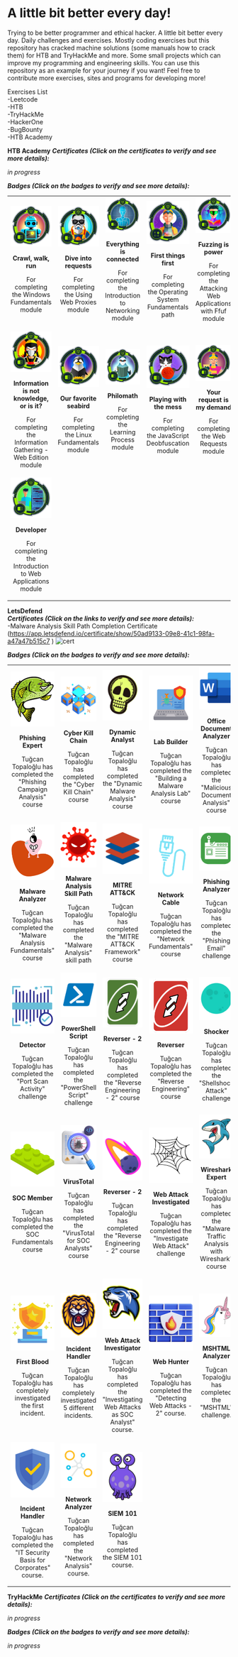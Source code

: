 # A little bit better every day!
  Trying to be better programmer and ethical hacker. A little bit better every day. Daily challenges and exercises. Mostly coding exercises but this repository has cracked machine solutions (some manuals how to crack them) for HTB and TryHackMe and more. Some small projects which can improve my programming and engineering skills. You can use this repository as an example for your journey if you want! Feel free to contribute more exercises, sites and programs for developing more!

Exercises List  
-Leetcode  
-HTB  
-TryHackMe  
-HackerOne  
-BugBounty  
-HTB Academy  

**HTB Academy**
_**Certificates (Click on the certificates to verify and see more details):**_   

_in progress_

_**Badges (Click on the badges to verify and see more details):**_   
<table>
  <tr>
<td align="center">
<a href='https://academy.hackthebox.com/achievement/badge/bd3e93a4-f4eb-11ed-acfc-bea50ffe6cb4'><img src='htb-img/crawl-walk-run.png' width='150'></a>
      <p><strong>Crawl, walk, run</strong></p>
      <p>For completing the Windows Fundamentals module</p>
</td>
<td align="center">
<a href='https://academy.hackthebox.com/achievement/badge/389124af-6dac-11ee-aac4-bea50ffe6cb4'><img src='htb-img/dive-into-requests.png' width='150'></a>
      <p><strong>Dive into requests</strong></p>
      <p>For completing the Using Web Proxies module</p>
</td>
<td align="center">
<a href='https://academy.hackthebox.com/achievement/badge/67ca54ff-6763-11ee-aac4-bea50ffe6cb4'><img src='htb-img/everything-is-connected.png' width='150'></a>
      <p><strong>Everything is connected</strong></p>
      <p>For completing the Introduction to Networking module</p>
</td>
    <td align="center">
<a href='https://academy.hackthebox.com/achievement/badge/43b8597c-40f4-11ee-acfc-bea50ffe6cb4'><img src='htb-img/first-things-first.png' width='150'></a>
      <p><strong>First things first</strong></p>
      <p>For completing the Operating System Fundamentals path</p>
</td>
    <td align="center">
<a href='https://academy.hackthebox.com/achievement/badge/83739168-731e-11ee-b5a6-bea50ffe6cb4'><img src='htb-img/fuzzing-is-power.png' width='150'></a>
      <p><strong>Fuzzing is power</strong></p>
      <p>For completing the Attacking Web Applications with Ffuf module</p>
</td>
  </tr>
  <tr>
<td align="center">
<a href='https://academy.hackthebox.com/achievement/badge/7dd9d53f-6f44-11ee-aac4-bea50ffe6cb4'><img src='htb-img/information-is-not-knowledge-or-is-it.png' width='150'></a>
      <p><strong>Information is not knowledge, or is it?</strong></p>
      <p>For completing the Information Gathering - Web Edition module</p>
</td>
<td align="center">
<a href='https://academy.hackthebox.com/achievement/badge/43bd0769-40f4-11ee-acfc-bea50ffe6cb4'><img src='htb-img/our-favorite-seabird.png' width='150'></a>
      <p><strong>Our favorite seabird</strong></p>
      <p>For completing the Linux Fundamentals module</p>
</td>
<td align="center">
<a href='https://academy.hackthebox.com/achievement/badge/3064f049-f0b6-11ed-acfc-bea50ffe6cb4'><img src='htb-img/philomath.png' width='150'></a>
      <p><strong>Philomath</strong></p>
      <p>For completing the Learning Process module</p>
</td>
    <td align="center">
<a href='https://academy.hackthebox.com/achievement/badge/d9db868f-7330-11ee-b5a6-bea50ffe6cb4'><img src='htb-img/playing-with-the-mess.png' width='150'></a>
      <p><strong>Playing with the mess</strong></p>
      <p>For completing the JavaScript Deobfuscation module</p>
</td>
    <td align="center">
<a href='https://academy.hackthebox.com/achievement/badge/6b1e0300-3dc5-11ee-acfc-bea50ffe6cb4'><img src='htb-img/your-request-is-my-demand.png' width='150'></a>
      <p><strong>Your request is my demand</strong></p>
      <p>For completing the Web Requests module</p>
</td>
  </tr>
    <tr>
<td align="center">
<a href='https://academy.hackthebox.com/achievement/badge/6a648c11-f3ed-11ed-acfc-bea50ffe6cb4'><img src='htb-img/developer.png' width='150'></a>
      <p><strong>Developer</strong></p>
      <p>For completing the Introduction to Web Applications module</p>
</td>
  </tr>
</table>

**LetsDefend**   
_**Certificates (Click on the links to verify and see more details):**_   
-Malware Analysis Skill Path Completion Certificate    (https://app.letsdefend.io/certificate/show/50ad9133-09e8-41c1-98fa-a47a47b515c7 )
![cert](https://github.com/tugcantopaloglu/better-programmer/assets/53763911/9d05da20-4049-4470-8819-f17fc1ebc74b)   

_**Badges (Click on the badges to verify and see more details):**_   

<table>
  <tr>
<td align="center">
<a href='https://app.letsdefend.io/my-badges/detail/31a80d8b-89d8-48d0-92f1-23622fdda00f'><img src='letsdefend-img/3.png' width='150'></a>
      <p><strong>Phishing Expert</strong></p>
      <p>Tuğcan Topaloğlu has completed the "Phishing Campaign Analysis" course</p>
</td>
<td align="center">
<a href='https://app.letsdefend.io/my-badges/detail/b7a453f4-feaf-4720-8c44-5d3f8f5ade6d'><img src='letsdefend-img/ckc-badge.png' width='150'></a>
      <p><strong>Cyber Kill Chain</strong></p>
      <p>Tuğcan Topaloğlu has completed the "Cyber Kill Chain" course</p>
</td>
<td align="center">
<a href='https://app.letsdefend.io/my-badges/detail/5234bca1-6a19-439a-aebd-e94323efe5f4'><img src='letsdefend-img/dynamic-avatar.png' width='150'></a>
      <p><strong>Dynamic Analyst</strong></p>
      <p>Tuğcan Topaloğlu has completed the "Dynamic Malware Analysis" course</p>
</td>
    <td align="center">
<a href='https://app.letsdefend.io/my-badges/detail/33637d5a-ed86-4203-bb31-75332f0c8b8f'><img src='letsdefend-img/lab-build-badge-avatar.png' width='150'></a>
      <p><strong>Lab Builder</strong></p>
      <p>Tuğcan Topaloğlu has completed the "Building a Malware Analysis Lab" course</p>
</td>
    <td align="center">
<a href='https://app.letsdefend.io/my-badges/detail/c46dc3c3-a8be-49c5-8ea4-8f779b06e847'><img src='letsdefend-img/mal-doc-badge.png' width='150'></a>
      <p><strong>Office Document Analyzer</strong></p>
      <p>Tuğcan Topaloğlu has completed the "Malicious Document Analysis" course</p>
</td>
  </tr>
  <tr>
<td align="center">
<a href='https://app.letsdefend.io/my-badges/detail/59909e7a-0373-4c2b-a85f-a75326ad9e51'><img src='letsdefend-img/malware-analysis-badge.png' width='150'></a>
      <p><strong>Malware Analyzer</strong></p>
      <p>Tuğcan Topaloğlu has completed the "Malware Analysis Fundamentals" course</p>
</td>
<td align="center">
<a href='https://app.letsdefend.io/my-badges/detail/77222aee-997b-48fa-9ee2-60eeff8252a5'><img src='letsdefend-img/malware-skill-badge.png' width='150'></a>
      <p><strong>Malware Analysis Skill Path</strong></p>
      <p>Tuğcan Topaloğlu has completed the "Malware Analysis" skill path</p>
</td>
<td align="center">
<a href='https://app.letsdefend.io/my-badges/detail/83dc5425-34d7-4ce1-bfef-9765ee557390'><img src='letsdefend-img/mitre-badge-2.png' width='150'></a>
      <p><strong>MITRE ATT&CK</strong></p>
      <p>Tuğcan Topaloğlu has completed the "MITRE ATT&CK Framework" course</p>
</td>
    <td align="center">
<a href='https://app.letsdefend.io/my-badges/detail/3e4f972a-6e33-4bab-84cf-cc646f5f486e'><img src='letsdefend-img/network-fundamentals-badge-avatar.png' width='150'></a>
      <p><strong>Network Cable</strong></p>
      <p>Tuğcan Topaloğlu has completed the "Network Fundamentals" course</p>
</td>
    <td align="center">
<a href='https://app.letsdefend.io/my-badges/detail/fad421bc-86b7-4d90-a908-391e3e1d90bc'><img src='letsdefend-img/phishing-challenge-avatart_vQ1645S.png' width='150'></a>
      <p><strong>Phishing Analyzer</strong></p>
      <p>Tuğcan Topaloğlu has completed the "Phishing Email" challenge</p>
</td>
  </tr>
    <tr>
<td align="center">
<a href='https://app.letsdefend.io/my-badges/detail/51e91d7c-ef66-4d81-9d99-c63e10ec1094'><img src='letsdefend-img/port-scan-avatar.png' width='150'></a>
      <p><strong>Detector</strong></p>
      <p>Tuğcan Topaloğlu has completed the "Port Scan Activity" challenge</p>
</td>
<td align="center">
<a href='https://app.letsdefend.io/my-badges/detail/79235796-45c4-4794-8cff-ca2b9b5ffb8d'><img src='letsdefend-img/powershell-badge.png' width='150'></a>
      <p><strong>PowerShell Script</strong></p>
      <p>Tuğcan Topaloğlu has completed the "PowerShell Script" challenge</p>
</td>
<td align="center">
<a href='https://app.letsdefend.io/my-badges/detail/21941fc1-b9bf-4574-ab94-06435d931cf9'><img src='letsdefend-img/rev-2-badge.png' width='150'></a>
      <p><strong>Reverser - 2</strong></p>
      <p>Tuğcan Topaloğlu has completed the "Reverse Engineering - 2" course</p>
</td>
    <td align="center">
<a href='https://app.letsdefend.io/my-badges/detail/413f8ee0-3074-4c29-9404-2deb2f303d00'><img src='letsdefend-img/rev-badge.png' width='150'></a>
      <p><strong>Reverser</strong></p>
      <p>Tuğcan Topaloğlu has completed the "Reverse Engineering" course</p>
</td>
    <td align="center">
<a href='https://app.letsdefend.io/my-badges/detail/0efa1a88-a467-4c6f-a43a-b8733648cdb8'><img src='letsdefend-img/shellshock-avatar_qzcN1wq.png' width='150'></a>
      <p><strong>Shocker</strong></p>
      <p>Tuğcan Topaloğlu has completed the "Shellshock Attack" challenge</p>
</td>
  </tr>
      <tr>
<td align="center">
<a href='https://app.letsdefend.io/my-badges/detail/413f8ee0-3074-4c29-9404-2deb2f303d00'><img src='letsdefend-img/soc-fundamentals-badge.png' width='150'></a>
      <p><strong>SOC Member</strong></p>
      <p>Tuğcan Topaloğlu has completed the SOC Fundamentals course</p>
</td>
<td align="center">
<a href='https://app.letsdefend.io/my-badges/detail/d51130ee-91f2-4ad3-ba3c-8788c2f8d28c'><img src='letsdefend-img/static-malware-badge.png' width='150'></a>
      <p><strong>VirusTotal</strong></p>
      <p>Tuğcan Topaloğlu has completed the "VirusTotal for SOC Analysts" course</p>
</td>
<td align="center">
<a href='https://app.letsdefend.io/my-badges/detail/ec373cd3-ab17-435d-a999-7649617f1633'><img src='letsdefend-img/virustotal-for-soc-analysts-badge.png' width='150'></a>
      <p><strong>Reverser - 2</strong></p>
      <p>Tuğcan Topaloğlu has completed the "Reverse Engineering - 2" course</p>
</td>
    <td align="center">
<a href='https://app.letsdefend.io/my-badges/detail/413f8ee0-3074-4c29-9404-2deb2f303d00'><img src='letsdefend-img/web-avatar.png' width='150'></a>
      <p><strong>Web Attack Investigated</strong></p>
      <p>Tuğcan Topaloğlu has completed the "Investigate Web Attack" challenge</p>
</td>
    <td align="center">
<a href='https://app.letsdefend.io/my-badges/detail/0efa1a88-a467-4c6f-a43a-b8733648cdb8'><img src='letsdefend-img/wireshark-avatar.png' width='150'></a>
      <p><strong>Wireshark Expert</strong></p>
      <p>Tuğcan Topaloğlu has completed the "Malware Traffic Analysis with Wireshark" course</p>
</td>
  </tr>
        <tr>
<td align="center">
<a href='https://app.letsdefend.io/my-badges/detail/2cc7d9d9-1dba-45cb-897e-a489f1dc086b'><img src='letsdefend-img/first-badge-6529e305-65c7-41fe-a929-c728f1bee986.png' width='150'></a>
      <p><strong>First Blood</strong></p>
      <p>Tuğcan Topaloğlu has completely investigated the first incident.</p>
</td>
          <td align="center">
<a href='https://app.letsdefend.io/my-badges/detail/4173d3f4c6e24815906a7042abfb0a56'><img src='letsdefend-img/lionv1.png' width='150'></a>
      <p><strong>Incident Handler</strong></p>
      <p>Tuğcan Topaloğlu has completely investigated 5 different incidents.</p>
</td>
                    <td align="center">
<a href='https://app.letsdefend.io/my-badges/detail/bb02a8d601644999a13540451f059be5'><img src='letsdefend-img/web-attacks-badge.png' width='150'></a>
      <p><strong>Web Attack Investigator</strong></p>
      <p>Tuğcan Topaloğlu has completed the "Investigating Web Attacks as SOC Analyst" course.</p>
</td>
                    <td align="center">
<a href='https://app.letsdefend.io/my-badges/detail/e32dfbf22d934429a6ea4c81e73dd8f4'><img src='letsdefend-img/web-hunter.png' width='150'></a>
      <p><strong>Web Hunter</strong></p>
      <p>Tuğcan Topaloğlu has completed the "Detecting Web Attacks - 2" course.</p>
</td>
<td align="center">
<a href='https://app.letsdefend.io/my-badges/detail/0983ea4683ae45c392aed97bf335ac22'><img src='letsdefend-img/mshtml.png' width='150'></a>
      <p><strong>MSHTML Analyzer</strong></p>
      <p>Tuğcan Topaloğlu has completed the "MSHTML" challenge.</p>
</td>
  </tr>
    </tr>
        <tr>
          <td align="center">
<a href='https://app.letsdefend.io/my-badges/detail/df9396e642204d71b09584e86365e892'><img src='letsdefend-img/it-sec-badge-avatar.png' width='150'></a>
      <p><strong>Incident Handler</strong></p>
      <p>Tuğcan Topaloğlu has completed the "IT Security Basis for Corporates" course.</p>
</td>
          <td align="center">
<a href='https://app.letsdefend.io/my-badges/detail/82ac5d56-1195-4627-ade1-0aae6d29d1d9'><img src='letsdefend-img/avatar-log-badge-26f2fa0d-5256-490f-92be-d34edd73227e.png' width='150'></a>
      <p><strong>Network Analyzer</strong></p>
      <p>Tuğcan Topaloğlu has completed the "Network Analysis" course.</p>
</td>
          <td align="center">
<a href='https://app.letsdefend.io/my-badges/detail/72b77c68-3fa8-463c-b6d1-4561e27e32e0'><img src='letsdefend-img/siem-badge-avatar-c5ab3e19-5da3-4ee9-89dc-a11c8788a592.png' width='150'></a>
      <p><strong>SIEM 101</strong></p>
      <p>Tuğcan Topaloğlu has completed the SIEM 101 course.</p>
</td>
  </tr>
</table>

**TryHackMe**
_**Certificates (Click on the certificates to verify and see more details):**_   

_in progress_

_**Badges (Click on the badges to verify and see more details):**_   

_in progress_
